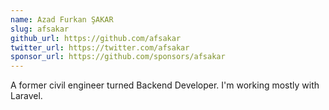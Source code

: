 ```yaml
---
name: Azad Furkan ŞAKAR
slug: afsakar
github_url: https://github.com/afsakar
twitter_url: https://twitter.com/afsakar
sponsor_url: https://github.com/sponsors/afsakar
---
```


A former civil engineer turned Backend Developer. I'm working mostly with Laravel. 
